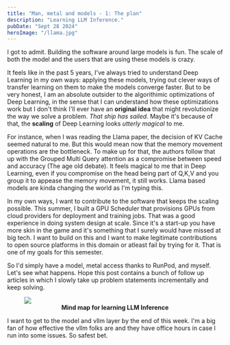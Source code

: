 ```yaml
---
title: "Man, metal and models - 1: The plan"
description: "Learning LLM Inference."
pubDate: "Sept 28 2024"
heroImage: "/llama.jpg"
---
```


I got to admit. Building the software around large models is fun. The scale of both the model and the users that are using these models is crazy.

It feels like in the past 5 years, I've always tried to understand Deep Learning in my own ways: applying these models, trying out clever ways of transfer learning on them to make the models converge faster. But to be very honest, I am an absolute outsider to the algorithimic optimizations of Deep Learning, in the sense that I can understand how these optimizations work but I don't think I'll ever have an <b>original idea</b> that might revolutionize the way we solve a problem. <i>That ship has sailed.</i> Maybe it's because of that, the <b>scaling</b> of Deep Learning looks <i>utterly magical</i> to me. 

For instance, when I was reading the Llama paper, the decision of KV Cache seemed natural to me. But this would mean now that the memory movement operations are the bottleneck. To make up for that, the authors follow that up with the Grouped Multi Query attention as a compromise between speed and accuracy (The age old debate). It feels magical to me that in Deep Learning, even if you compromise on the head being part of Q,K,V and you group it to appease the memory movement, it still works. Llama based models are kinda changing the world as I'm typing this. 

In my own ways, I want to contribute to the software that keeps the scaling possible. This summer, I built a GPU Scheduler that provisions GPUs from cloud providers for deployment and training jobs. That was a good experience in doing system design at scale. Since it's a start-up you have more skin in the game and it's something that I surely would have missed at big tech. I want to build on this and I want to make legitimate contributions to open source platforms in this domain or atleast fail by trying for it. That is one of my goals for this semester.

So I'd simply have a model, metal access thanks to RunPod, and myself. Let's see what happens. Hope this post contains a bunch of follow up articles in which I slowly take up problem statements incrementally and keep solving.

<figure>
<img src="/llmInferenceSD.png">
<figcaption style="text-align:center;font-weight:bold;"> Mind map for learning LLM Inference </figcaption>
</figure>

I want to get to the model and vllm layer by the end of this week. I'm a big fan of how effective the vllm folks are and they have office hours in case I run into some issues. So safest bet.
